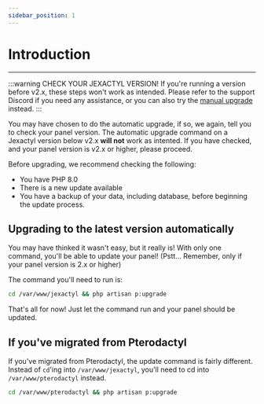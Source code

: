 ```yaml
---
sidebar_position: 1
---
```


# Introduction
***

:::warning CHECK YOUR JEXACTYL VERSION!
If you're running a version before v2.x, these steps won't work as intended.
Please refer to the support Discord if you need any assistance, or you can also try the [manual upgrade](../manual_upgrade.md) instead.
:::

You may have chosen to do the automatic upgrade, if so, we again, tell you to check your panel version. The automatic upgrade command on a Jexactyl version below v2.x **will not** work as intented. If you have checked, and your panel version is v2.x or higher, please proceed.

Before upgrading, we recommend checking the following:
- You have PHP 8.0
- There is a new update available
- You have a backup of your data, including database, before beginning the update process.

## Upgrading to the latest version automatically

You may have thinked it wasn't easy, but it really is! With only one command, you'll be able to update your panel! (Pstt... Remember, only if your panel version is 2.x or higher)

The command you'll need to run is:

```bash
cd /var/www/jexactyl && php artisan p:upgrade
```

That's all for now! Just let the command run and your panel should be updated.

## If you've migrated from Pterodactyl

If you've migrated from Pterodactyl, the update command is fairly different. Instead of `cd`'ing into `/var/www/jexactyl`, you'll need to cd into `/var/www/pterodactyl` instead.

```bash
cd /var/www/pterodactyl && php artisan p:upgrade
```